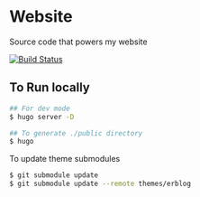 # Website

Source code that powers my website

[![Build Status](https://travis-ci.org/aswinkarthik/website.svg?branch=master)](https://travis-ci.org/aswinkarthik/website)

## To Run locally

```bash
## For dev mode
$ hugo server -D

## To generate ./public directory
$ hugo
```

To update theme submodules

```bash
$ git submodule update
$ git submodule update --remote themes/erblog
```